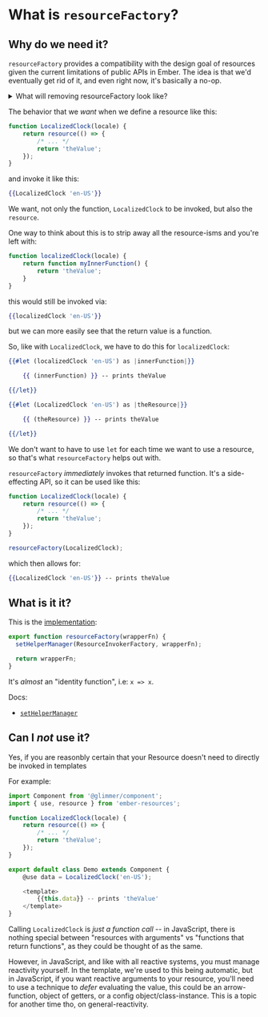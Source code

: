 # What is `resourceFactory`?

## Why do we need it?

`resourceFactory` provides a compatibility with the design goal of resources given the current limitations of public APIs in Ember. The idea is that we'd eventually get rid of it, and even right now, it's basically a no-op.

<details><summary>What will removing resourceFactory look like?</summary>

This will be automated via codemod in the future, so its best to not worry about the details here, but for the curious:

Since `resourceFactory` is almost no-op function, you would delete it, like this:
```diff
  function LocalizedClock(locale) {
      return resource(() => {
          /* ... */
          return 'theValue';
      });
  }

- resourceFactory(LocalizedClock);
```

Or if you have code that more aggressively wrapped the function with `resourceFactory`, your change would look like this:

```diff
- const LocalizedClock = resourceFactory((locale) => {
+ function LocalizedClock(locale) {
      return resource(() => {
          /* ... */
          return 'theValue';
      });
- });
+ }
```


</details>

The behavior that we _want_ when we define a resource like this:
```js 
function LocalizedClock(locale) {
    return resource(() => {
        /* ... */
        return 'theValue';
    });
}
```
and invoke it like this:
```hbs 
{{LocalizedClock 'en-US'}}
```

We want, not only the function, `LocalizedClock` to be invoked, but also the `resource`.

One way to think about this is to strip away all the resource-isms and you're left with:
```js 
function localizedClock(locale) {
    return function myInnerFunction() {
        return 'theValue';
    }
}
```
this would still be invoked via:
```hbs 
{{localizedClock 'en-US'}}
```
but we can more easily see that the return value is a function.

So, like with `LocalizedClock`, we have to do this for `localizedClock`:
```hbs
{{#let (localizedClock 'en-US') as |innerFunction|}}

    {{ (innerFunction) }} -- prints theValue

{{/let}}

{{#let (LocalizedClock 'en-US') as |theResource|}}

    {{ (theResource) }} -- prints theValue

{{/let}}
```

We don't want to have to use `let` for each time we want to use a resource, so that's what `resourceFactory` helps out with.

`resourceFactory` _immediately_ invokes that returned function.
It's a side-effecting API, so it can be used like this:

```js 
function LocalizedClock(locale) {
    return resource(() => {
        /* ... */
        return 'theValue';
    });
}

resourceFactory(LocalizedClock);
```

which then allows for:
```hbs 
{{LocalizedClock 'en-US'}} -- prints theValue
```


## What is it it?

This is the [implementation](https://github.com/NullVoxPopuli/ember-resources/blob/2608052dcb740223ad83aef679f4406328894669/ember-resources/src/core/function-based/immediate-invocation.ts#L132):
```js
export function resourceFactory(wrapperFn) {
  setHelperManager(ResourceInvokerFactory, wrapperFn);

  return wrapperFn; 
}
```

It's _almost_ an "identity function", i.e: `x => x`.

Docs:

- [`setHelperManager`](https://api.emberjs.com/ember/release/functions/@ember%2Fhelper/setHelperManager)

## Can I _not_ use it?

Yes, if you are reasonbly certain that your Resource doesn't need to directly be invoked in templates 


For example:

```js 
import Component from '@glimmer/component';
import { use, resource } from 'ember-resources';

function LocalizedClock(locale) {
    return resource(() => {
        /* ... */
        return 'theValue';
    });
}

export default class Demo extends Component {
    @use data = LocalizedClock('en-US');

    <template>
        {{this.data}} -- prints 'theValue'
    </template>
}

```

Calling `LocalizedClock` is _just a function call_ -- in JavaScript, there is nothing special between "resources with arguments" vs "functions that return functions", as they could be thought of as the same.

However, in JavaScript, and like with all reactive systems, you must manage reactivity yourself. In the template, we're used to this being automatic, but in JavaScript, if you want reactive arguments to your resource, you'll need to use a technique to _defer_ evaluating the value, this could be an arrow-function, object of getters, or a config object/class-instance. This is a topic for another time tho, on general-reactivity. 


